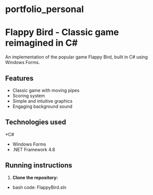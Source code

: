 # portfolio_personal

# Flappy Bird - Classic game reimagined in C#

An implementation of the popular game Flappy Bird, built in C# using Windows Forms.

## Features
* Classic game with moving pipes
* Scoring system
* Simple and intuitive graphics
* Engaging background sound

## Technologies used
*C#
* Windows Forms
* .NET Framework 4.8

## Running instructions
1. **Clone the repository:**
* bash code: FlappyBird.sln

